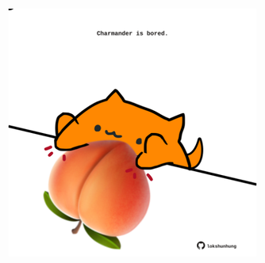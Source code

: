 <!-- built at 18/09/2022, 16:00:58 UTC -->
<p align="center">
  <img width="500" height="500" src="./ReadmeImage.svg">
</p>
